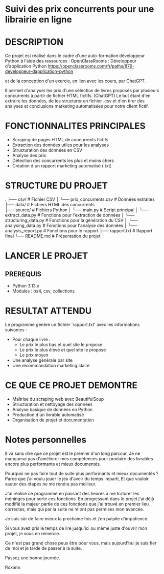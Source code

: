 # Suivi des prix concurrents pour une librairie en ligne

# DESCRIPTION
Ce projet est réalisé dans le cadre d'une auto-formation développeur Python à l'aide des ressources :
OpenClassRooms : Développeur d'application Python
https://openclassrooms.com/fr/paths/879-developpeur-dapplication-python

et de la conception d'un exercie, en lien avec les cours, par ChatGPT.

Il permet d'analyser les prix d'une sélection de livres proposés par plusieurs concurrents à partir de fichier HTML fictifs. (ChatGPT)
Le but étant d'en extraire les données, de les structurer en fichier .csv et d'en tirer des analyses et conclusions marketing automatisées pour notre client fictif.

# FONCTIONNALITES PRINCIPALES
- Scraping de pages HTML de concurrents fictifs
- Extraction des données utiles pour les analyses
- Structuration des données en CSV
- Analyse des prix
- Détection des concurrents les plus et moins chers
- Création d'un rapport marketing automatisé (.txt)

# STRUCTURE DU PROJET
.
├── csv/                          # Fichier CSV
│    └── prix_concurrents.csv        # Données extraites
├── data/                         # Fichiers HTML des concurrents  
├── source/                       # Fichiers Python
│    └── main.py                     # Script principal
│    └── extract_data.py             # Fonctions pour l'extraction de données
│    └── structuring_data.py         # Fonctions pour la génération du CSV
│    └── analysing_data.py           # Fonctions pour l'analyse des données
│    └── analysis_report.py          # Fonctions pour le rapport
├── rapport.txt                      # Rapport final
└── README.md                        # Présentation du projet


# LANCER LE PROJET

## PREREQUIS
- Python 3.13.x
- Modules : bs4, csv, collections


# RESULTAT ATTENDU

Le programme génère un fichier 'rapport.txt' avec les informations suivantes :

- Pour chaque livre :
    - Le prix le plus bas et quel site le propose
    - Le prix le plus élevé et quel site le propose
    - Le prix moyen
- Une analyse générale par site
- Une recommandation marketing claire


# CE QUE CE PROJET DEMONTRE

- Maîtrise du scraping web avec BeautifulSoup
- Structuration et nettoyage des données
- Analyse basique de données en Python
- Production d'un livrable automatisé
- Organisation de projet et documentation


# Notes personnelles

Il va sans dire que ce projet est le premier d'un long parcour,
Je ne manquerai pas d'améliorer mes compétences pour produire des livrables
encore plus performants et mieux documentés.

Pourquoi ne pas faire tout de suite plus performants et mieux documentés ?
Parce que j'ai voulu jouer le jeu d'avoir du temps imparti,
Et que vouloir sauter des étapes ne me rendra pas meilleur.

J'ai réalisé ce programme en passant des heures à me torturer les méninges
pour sortir ces fonctions.
En progressant dans le projet j'ai déjà modifié la majeur partie de ces fonctions que j'ai trouvé en premier lieu correctes, mais qui par la suite
ne m'ont pas permises mon avancée.

Je suis sûr de faire mieux la prochaine fois et j'en palpite d'impatience.

Si vous avez pris le temps de lire jusqu'ici ou même juste d'ouvrir mon projet, je vous en remercie.

Ce n'est pas grand chose peux être pour vous, mais aujourd'hui je suis fier de moi et je tarde de passer à la suite.

Passez une bonne journée.

Roxann.